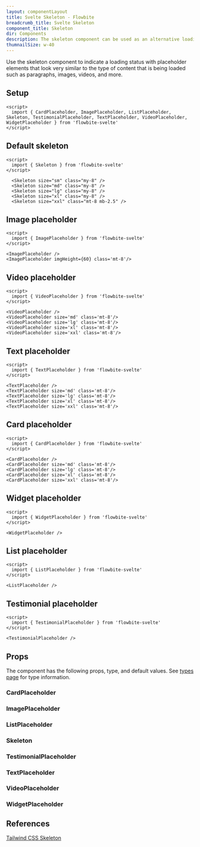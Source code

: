 ```yaml
---
layout: componentLayout
title: Svelte Skeleton - Flowbite
breadcrumb_title: Svelte Skeleton
component_title: Skeleton
dir: Components
description: The skeleton component can be used as an alternative loading indicator to the spinner by mimicking the content that will be loaded such as text, images, or video
thumnailSize: w-40
---
```


<script>
  import { TableProp, TableDefaultRow, } from '../../utils'
  import { P, A } from '$lib'
  import { props as items1 }  from '../../props/CardPlaceholder.json'
  import { props as items2 }  from '../../props/ImagePlaceholder.json'
  import { props as items3 }  from '../../props/ListPlaceholder.json'
  import { props as items4 }  from '../../props/Skeleton.json'
  import { props as items5 }  from '../../props/TestimonialPlaceholder.json'
  import { props as items6 }  from '../../props/TextPlaceholder.json'
  import { props as items7 }  from '../../props/VideoPlaceholder.json'
  import { props as items8 }  from '../../props/WidgetPlaceholder.json'
</script>

Use the skeleton component to indicate a loading status with placeholder elements that look very similar to the type of content that is being loaded such as paragraphs, images, videos, and more.

## Setup

```svelte example hideOutput
<script>
  import { CardPlaceholder, ImagePlaceholder, ListPlaceholder, Skeleton, TestimonialPlaceholder, TextPlaceholder, VideoPlaceholder, WidgetPlaceholder } from 'flowbite-svelte'
</script>
```

## Default skeleton

```svelte example
<script>
  import { Skeleton } from 'flowbite-svelte'
</script>

  <Skeleton size="sm" class="my-8" />
  <Skeleton size="md" class="my-8" />
  <Skeleton size="lg" class="my-8" />
  <Skeleton size="xl" class="my-8" />
  <Skeleton size="xxl" class="mt-8 mb-2.5" />
```

## Image placeholder 

```svelte example
<script>
  import { ImagePlaceholder } from 'flowbite-svelte'
</script>

<ImagePlaceholder />
<ImagePlaceholder imgHeight={60} class='mt-8'/>
```

## Video placeholder

```svelte example
<script>
  import { VideoPlaceholder } from 'flowbite-svelte'
</script>

<VideoPlaceholder />
<VideoPlaceholder size='md' class='mt-8'/>
<VideoPlaceholder size='lg' class='mt-8'/>
<VideoPlaceholder size='xl' class='mt-8'/>
<VideoPlaceholder size='xxl' class='mt-8'/>
```

## Text placeholder

```svelte example
<script>
  import { TextPlaceholder } from 'flowbite-svelte'
</script>

<TextPlaceholder />
<TextPlaceholder size='md' class='mt-8'/>
<TextPlaceholder size='lg' class='mt-8'/>
<TextPlaceholder size='xl' class='mt-8'/>
<TextPlaceholder size='xxl' class='mt-8'/>
```

## Card placeholder

```svelte example
<script>
  import { CardPlaceholder } from 'flowbite-svelte'
</script>

<CardPlaceholder />
<CardPlaceholder size='md' class='mt-8'/>
<CardPlaceholder size='lg' class='mt-8'/>
<CardPlaceholder size='xl' class='mt-8'/>
<CardPlaceholder size='xxl' class='mt-8'/>
```

## Widget placeholder

```svelte example
<script>
  import { WidgetPlaceholder } from 'flowbite-svelte'
</script>

<WidgetPlaceholder />
```

## List placeholder

```svelte example
<script>
  import { ListPlaceholder } from 'flowbite-svelte'
</script>

<ListPlaceholder />
```

## Testimonial placeholder

```svelte example
<script>
  import { TestimonialPlaceholder } from 'flowbite-svelte'
</script>

<TestimonialPlaceholder />
```

## Props

The component has the following props, type, and default values. See <A href="/docs/pages/typescript">types page</A> for type information.

### CardPlaceholder

<TableProp>
  <TableDefaultRow items={items1} rowState='hover' />
</TableProp>

### ImagePlaceholder

<TableProp>
  <TableDefaultRow items={items2} rowState='hover' />
</TableProp>

### ListPlaceholder

<TableProp>
  <TableDefaultRow items={items3} rowState='hover' />
</TableProp>

### Skeleton

<TableProp>
  <TableDefaultRow items={items4} rowState='hover' />
</TableProp>

### TestimonialPlaceholder

<TableProp>
  <TableDefaultRow items={items5} rowState='hover' />
</TableProp>

### TextPlaceholder

<TableProp>
  <TableDefaultRow items={items6} rowState='hover' />
</TableProp>

### VideoPlaceholder

<TableProp>
  <TableDefaultRow items={items7} rowState='hover' />
</TableProp>

### WidgetPlaceholder

<TableProp>
  <TableDefaultRow items={items8} rowState='hover' />
</TableProp>

## References

<P>
  <A href="https://flowbite.com/docs/components/skeleton/" class="link"
    >Tailwind CSS Skeleton</A
  >
</P>
